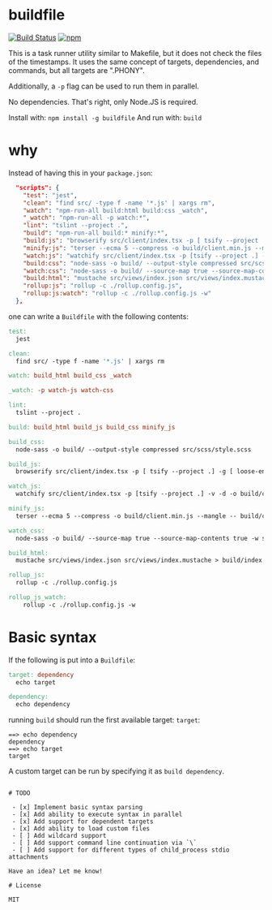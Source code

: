 # buildfile

[![Build Status](https://travis-ci.com/jeremija/Buildfile.svg?branch=master)](https://travis-ci.com/jeremija/Buildfile) [![npm](https://img.shields.io/npm/v/buildfile.svg)](https://www.npmjs.com/package/buildfile)

This is a task runner utility similar to Makefile, but it does not check the
files of the timestamps. It uses the same concept of targets, dependencies,
and commands, but all targets are ".PHONY".

Additionally, a `-p` flag can be used to run them in parallel.

No dependencies. That's right, only Node.JS is required.

Install with: `npm install -g buildfile`
And run with: `build`

# why

Instead of having this in your `package.json`:

```json
  "scripts": {
    "test": "jest",
    "clean": "find src/ -type f -name '*.js' | xargs rm",
    "watch": "npm-run-all build:html build:css _watch",
    "_watch": "npm-run-all -p watch:*",
    "lint": "tslint --project .",
    "build": "npm-run-all build:* minify:*",
    "build:js": "browserify src/client/index.tsx -p [ tsify --project .] -g [ loose-envify purge --NODE_ENV production ] -v -o build/client.js",
    "minify:js": "terser --ecma 5 --compress -o build/client.min.js --mangle -- build/client.js",
    "watch:js": "watchify src/client/index.tsx -p [tsify --project .] -v -d -o build/client.js",
    "build:css": "node-sass -o build/ --output-style compressed src/scss/style.scss",
    "watch:css": "node-sass -o build/ --source-map true --source-map-contents true -w src/scss/style.scss",
    "build:html": "mustache src/views/index.json src/views/index.mustache > build/index.html",
    "rollup:js": "rollup -c ./rollup.config.js",
    "rollup:js:watch": "rollup -c ./rollup.config.js -w"
  },
```

one can write a `Buildfile` with the following contents:

```Makefile
test:
  jest

clean:
  find src/ -type f -name '*.js' | xargs rm

watch: build_html build_css _watch

_watch: -p watch-js watch-css 

lint:
  tslint --project .

build: build_html build_js build_css minify_js

build_css:
  node-sass -o build/ --output-style compressed src/scss/style.scss

build_js:
  browserify src/client/index.tsx -p [ tsify --project .] -g [ loose-envify purge --NODE_ENV production ] -v -o build/client.js<Paste>

watch_js:
  watchify src/client/index.tsx -p [tsify --project .] -v -d -o build/client.js

minify_js:
  terser --ecma 5 --compress -o build/client.min.js --mangle -- build/client.js

watch_css:
  node-sass -o build/ --source-map true --source-map-contents true -w src/scss/style.scss

build_html:
  mustache src/views/index.json src/views/index.mustache > build/index.html

rollup_js:
  rollup -c ./rollup.config.js

rollup_js_watch: 
	rollup -c ./rollup.config.js -w
```

# Basic syntax

If the following is put into a `Buildfile`:

```Makefile
target: dependency
  echo target

dependency:
  echo dependency
```

running `build` should run the first available target: `target`:

```
==> echo dependency
dependency
==> echo target
target
```

A custom target can be run by specifying it as  `build dependency`.

```

# TODO

 - [x] Implement basic syntax parsing
 - [x] Add ability to execute syntax in parallel
 - [x] Add support for dependent targets
 - [x] Add ability to load custom files
 - [ ] Add wildcard support
 - [ ] Add support command line continuation via `\`
 - [ ] Add support for different types of child_process stdio attachments

Have an idea? Let me know!

# License

MIT
